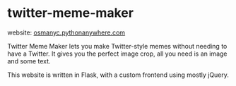 # twitter-meme-maker

website: <a href="http://osmanyc.pythonanywhere.com">osmanyc.pythonanywhere.com</a>

Twitter Meme Maker lets you make Twitter-style memes without needing to have a Twitter. It gives you the perfect image crop, all you need is an image and some text.

This website is written in Flask, with a custom frontend using mostly jQuery.
